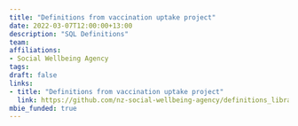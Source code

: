 ```yaml
---
title: "Definitions from vaccination uptake project"
date: 2022-03-07T12:00:00+13:00
description: "SQL Definitions"
team:
affiliations:
- Social Wellbeing Agency
tags:
draft: false
links:
- title: "Definitions from vaccination uptake project"
  link: https://github.com/nz-social-wellbeing-agency/definitions_library/tree/main/definitions%20from%20vaccination%20uptake%20project
mbie_funded: true
---
```


